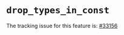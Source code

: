 # `drop_types_in_const`

The tracking issue for this feature is: [#33156]

[#33156]: https://github.com/rust-lang/rust/issues/33156




